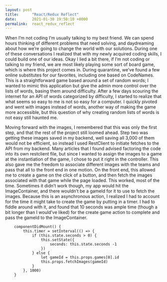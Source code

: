 ```yaml
---
layout: post
title:      "React/Redux Reflect"
date:       2021-01-30 19:50:10 +0000
permalink:  react_redux_reflect
---
```



When I’m not coding I’m usually talking to my best friend. We can spend hours thinking of different problems that need solving, and daydreaming about how we’re going to change the world with our solutions. During one of these conversations I realized that with my newly acquired coding skills, I could build one of our ideas. 
Okay I lied a bit there, if I’m not coding or talking to my friend, we are most likely playing some sort of board game, which is where this project comes in. During quarantine, we’ve found a few online substitutes for our favorites, including one based on CodeNames. This is a straightforward game based around a set of random words; I wanted to mimic this application but give the admin more control over the lists of words, basing them around difficulty. 
After a few days scouring the internet for an API of words categorized by difficulty, I started to realize that what seems so easy to me is not so easy for a computer. I quickly pivoted and went with images instead of words, another way of making the game more accessible, but this question of why creating random lists of words is not easy still haunted me. 

Moving forward with the images, I remembered that this was only the first step, and that the rest of the project still loomed ahead. Step two was getting these images saved in my backend, well saving all 3,000 of them would not be efficient, so instead I used RestClient to initiate fetches to the API from my backend. Many articles that I found advised factoring the code into its own restclient file, but since I wanted to assign the images to a game at the instantiation of the game, I chose to put it right in the controller. This also gave me the freedom to associate different images with the teams and pass that all to the front end in one motion. On the front end, this allowed me to create a game on the click of a button, and then fetch the images associated with that game while the page loaded. 
This worked, most of the time. Sometimes it didn’t work though, my app would hit the ImageContainer, and there wouldn’t be a gameId for it to use to fetch the images. Because this is an asynchronous action, I realized I had to account for the time it might take to create the game by putting in a timer. I had to fiddle around with it, and found that 10 seconds was ample time (though a bit longer than I would’ve liked) for the create game action to complete and pass the gameId to the ImageContainer.

```
    componentDidMount() {
        this.timer = setInterval(() => {
            if (this.state.seconds > 0) {
                this.setState({
                    seconds: this.state.seconds -1
                })
            } else {
                let gameId = this.props.games[0].id
                this.props.fetchImages(gameId)
            }
        }, 1000)
    }
```
